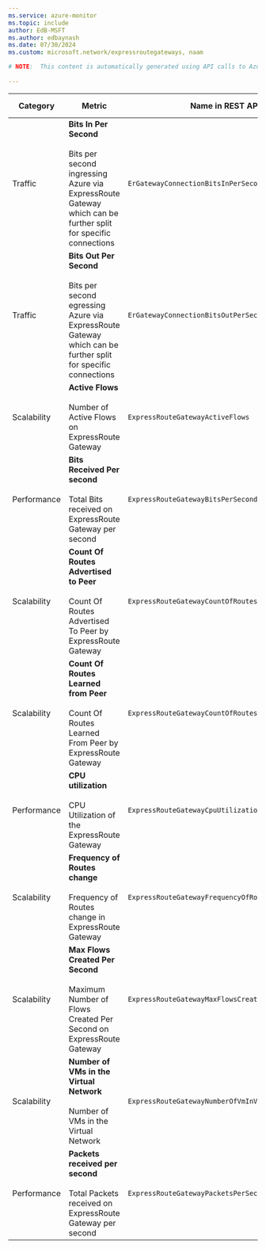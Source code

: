 ```yaml
---
ms.service: azure-monitor
ms.topic: include
author: EdB-MSFT
ms.author: edbaynash
ms.date: 07/30/2024
ms.custom: microsoft.network/expressroutegateways, naam

# NOTE:  This content is automatically generated using API calls to Azure. Any edits made on these files will be overwritten in the next run of the script. 
 
---
```



|Category|Metric|Name in REST API|Unit|Aggregation|Dimensions|Time Grains|DS Export|
|---|---|---|---|---|---|---|---|
|Traffic|**Bits In Per Second**<br><br>Bits per second ingressing Azure via ExpressRoute Gateway which can be further split for specific connections |`ErGatewayConnectionBitsInPerSecond` |BitsPerSecond |Average |`ConnectionName`|PT1M |No|
|Traffic|**Bits Out Per Second**<br><br>Bits per second egressing Azure via ExpressRoute Gateway which can be further split for specific connections |`ErGatewayConnectionBitsOutPerSecond` |BitsPerSecond |Average |`ConnectionName`|PT1M |No|
|Scalability|**Active Flows**<br><br>Number of Active Flows on ExpressRoute Gateway |`ExpressRouteGatewayActiveFlows` |Count |Average, Minimum, Maximum |`roleInstance`|PT5M, PT15M, PT30M, PT1H, PT6H, PT12H, P1D |No|
|Performance|**Bits Received Per second**<br><br>Total Bits received on ExpressRoute Gateway per second |`ExpressRouteGatewayBitsPerSecond` |BitsPerSecond |Average, Minimum, Maximum |`roleInstance`|PT5M, PT15M, PT30M, PT1H, PT6H, PT12H, P1D |No|
|Scalability|**Count Of Routes Advertised to Peer**<br><br>Count Of Routes Advertised To Peer by ExpressRoute Gateway |`ExpressRouteGatewayCountOfRoutesAdvertisedToPeer` |Count |Maximum |`roleInstance`, `BgpPeerAddress`|PT5M, PT15M, PT30M, PT1H, PT6H, PT12H, P1D |Yes|
|Scalability|**Count Of Routes Learned from Peer**<br><br>Count Of Routes Learned From Peer by ExpressRoute Gateway |`ExpressRouteGatewayCountOfRoutesLearnedFromPeer` |Count |Maximum |`roleInstance`, `BgpPeerAddress`|PT5M, PT15M, PT30M, PT1H, PT6H, PT12H, P1D |Yes|
|Performance|**CPU utilization**<br><br>CPU Utilization of the ExpressRoute Gateway |`ExpressRouteGatewayCpuUtilization` |Percent |Average, Minimum, Maximum |`roleInstance`|PT5M, PT15M, PT30M, PT1H, PT6H, PT12H, P1D |Yes|
|Scalability|**Frequency of Routes change**<br><br>Frequency of Routes change in ExpressRoute Gateway |`ExpressRouteGatewayFrequencyOfRoutesChanged` |Count |Total |`roleInstance`|PT5M, PT15M, PT30M, PT1H, PT6H, PT12H, P1D |No|
|Scalability|**Max Flows Created Per Second**<br><br>Maximum Number of Flows Created Per Second on ExpressRoute Gateway |`ExpressRouteGatewayMaxFlowsCreationRate` |CountPerSecond |Maximum |`roleInstance`, `direction`|PT5M, PT15M, PT30M, PT1H, PT6H, PT12H, P1D |No|
|Scalability|**Number of VMs in the Virtual Network**<br><br>Number of VMs in the Virtual Network |`ExpressRouteGatewayNumberOfVmInVnet` |Count |Maximum |\<none\>|PT5M, PT15M, PT30M, PT1H, PT6H, PT12H, P1D |No|
|Performance|**Packets received per second**<br><br>Total Packets received on ExpressRoute Gateway per second |`ExpressRouteGatewayPacketsPerSecond` |CountPerSecond |Average, Minimum, Maximum |`roleInstance`|PT5M, PT15M, PT30M, PT1H, PT6H, PT12H, P1D |No|
